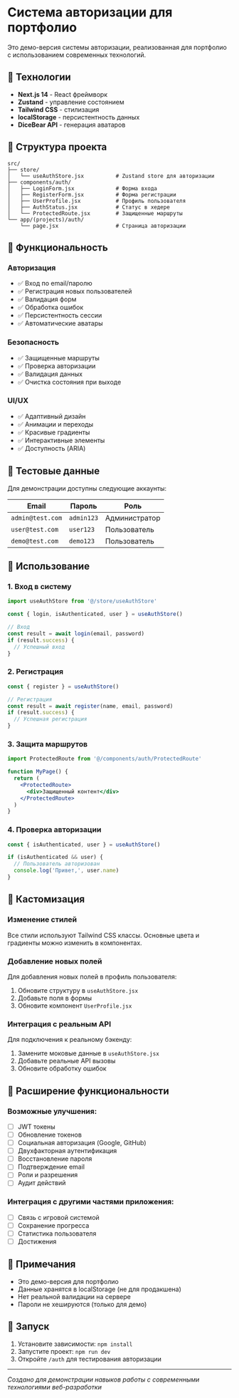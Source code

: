 # Система авторизации для портфолио

Это демо-версия системы авторизации, реализованная для портфолио с использованием современных технологий.

## 🚀 Технологии

- **Next.js 14** - React фреймворк
- **Zustand** - управление состоянием
- **Tailwind CSS** - стилизация
- **localStorage** - персистентность данных
- **DiceBear API** - генерация аватаров

## 📁 Структура проекта

```
src/
├── store/
│   └── useAuthStore.jsx          # Zustand store для авторизации
├── components/auth/
│   ├── LoginForm.jsx             # Форма входа
│   ├── RegisterForm.jsx          # Форма регистрации
│   ├── UserProfile.jsx           # Профиль пользователя
│   ├── AuthStatus.jsx            # Статус в хедере
│   └── ProtectedRoute.jsx        # Защищенные маршруты
└── app/(projects)/auth/
    └── page.jsx                  # Страница авторизации
```

## 🔐 Функциональность

### Авторизация
- ✅ Вход по email/паролю
- ✅ Регистрация новых пользователей
- ✅ Валидация форм
- ✅ Обработка ошибок
- ✅ Персистентность сессии
- ✅ Автоматические аватары

### Безопасность
- ✅ Защищенные маршруты
- ✅ Проверка авторизации
- ✅ Валидация данных
- ✅ Очистка состояния при выходе

### UI/UX
- ✅ Адаптивный дизайн
- ✅ Анимации и переходы
- ✅ Красивые градиенты
- ✅ Интерактивные элементы
- ✅ Доступность (ARIA)

## 🧪 Тестовые данные

Для демонстрации доступны следующие аккаунты:

| Email | Пароль | Роль |
|-------|--------|------|
| `admin@test.com` | `admin123` | Администратор |
| `user@test.com` | `user123` | Пользователь |
| `demo@test.com` | `demo123` | Пользователь |

## 🎯 Использование

### 1. Вход в систему
```jsx
import useAuthStore from '@/store/useAuthStore'

const { login, isAuthenticated, user } = useAuthStore()

// Вход
const result = await login(email, password)
if (result.success) {
  // Успешный вход
}
```

### 2. Регистрация
```jsx
const { register } = useAuthStore()

// Регистрация
const result = await register(name, email, password)
if (result.success) {
  // Успешная регистрация
}
```

### 3. Защита маршрутов
```jsx
import ProtectedRoute from '@/components/auth/ProtectedRoute'

function MyPage() {
  return (
    <ProtectedRoute>
      <div>Защищенный контент</div>
    </ProtectedRoute>
  )
}
```

### 4. Проверка авторизации
```jsx
const { isAuthenticated, user } = useAuthStore()

if (isAuthenticated && user) {
  // Пользователь авторизован
  console.log('Привет,', user.name)
}
```

## 🎨 Кастомизация

### Изменение стилей
Все стили используют Tailwind CSS классы. Основные цвета и градиенты можно изменить в компонентах.

### Добавление новых полей
Для добавления новых полей в профиль пользователя:

1. Обновите структуру в `useAuthStore.jsx`
2. Добавьте поля в формы
3. Обновите компонент `UserProfile.jsx`

### Интеграция с реальным API
Для подключения к реальному бэкенду:

1. Замените моковые данные в `useAuthStore.jsx`
2. Добавьте реальные API вызовы
3. Обновите обработку ошибок

## 🔧 Расширение функциональности

### Возможные улучшения:
- [ ] JWT токены
- [ ] Обновление токенов
- [ ] Социальная авторизация (Google, GitHub)
- [ ] Двухфакторная аутентификация
- [ ] Восстановление пароля
- [ ] Подтверждение email
- [ ] Роли и разрешения
- [ ] Аудит действий

### Интеграция с другими частями приложения:
- [ ] Связь с игровой системой
- [ ] Сохранение прогресса
- [ ] Статистика пользователя
- [ ] Достижения

## 📝 Примечания

- Это демо-версия для портфолио
- Данные хранятся в localStorage (не для продакшена)
- Нет реальной валидации на сервере
- Пароли не хешируются (только для демо)

## 🚀 Запуск

1. Установите зависимости: `npm install`
2. Запустите проект: `npm run dev`
3. Откройте `/auth` для тестирования авторизации

---

*Создано для демонстрации навыков работы с современными технологиями веб-разработки* 